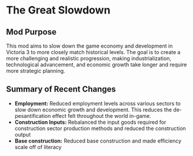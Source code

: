# The Great Slowdown

## Mod Purpose
This mod aims to slow down the game economy and development in Victoria 3 to more closely match historical levels. The goal is to create a more challenging and realistic progression, making industrialization, technological advancement, and economic growth take longer and require more strategic planning.

## Summary of Recent Changes
- **Employment:** Reduced employment levels across various sectors to slow down economic growth and development. This reduces the de-pesantification effect felt throughout the world in-game.
- **Construction Inputs:** Rebalanced the input goods required for construction sector production methods and reduced the construction 
output
- **Base construction:** Reduced base construction and made efficiency scale off of literacy
